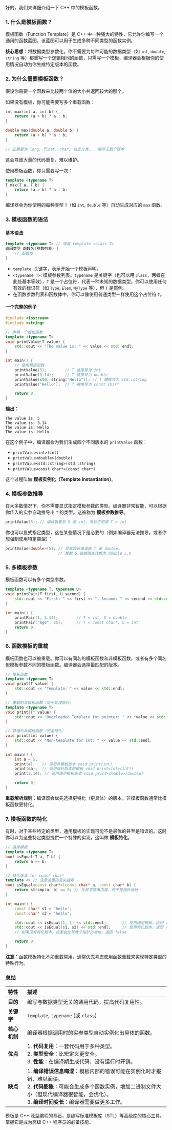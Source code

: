 好的，我们来详细介绍一下 C++ 中的模板函数。

### 1. 什么是模板函数？

模板函数（Function Template）是 C++ 中一种强大的特性，它允许你编写一个通用的函数蓝图，该蓝图可以用于生成多种不同类型的函数实例。

**核心思想**：将数据类型参数化。你不需要为每种可能的数据类型（如 `int`, `double`, `string` 等）都重写一个逻辑相同的函数，只需写一个模板，编译器会根据你的使用情况自动为你生成特定版本的函数。

### 2. 为什么需要模板函数？

假设你需要一个函数来比较两个值的大小并返回较大的那个。

如果没有模板，你可能需要写多个重载函数：

```cpp
int max(int a, int b) {
    return (a > b) ? a : b;
}

double max(double a, double b) {
    return (a > b) ? a : b;
}

// 还需要为 long, float, char, 自定义类... 编写无数个版本
```

这会导致大量的代码重复，难以维护。

使用模板函数，你只需要写一次：

```cpp
template <typename T>
T max(T a, T b) {
    return (a > b) ? a : b;
}
```

编译器会为你使用的每种类型 `T`（如 `int`, `double` 等）自动生成对应的 `max` 函数。

### 3. 模板函数的语法

#### 基本语法

```cpp
template <typename T> // 或者 template <class T>
返回类型 函数名(参数列表) {
    // 函数体
}
```

*   `template`: 关键字，表示开始一个模板声明。
*   `<typename T>`: 模板参数列表。`typename` 是关键字（也可以用 `class`，两者在此处基本等效），`T` 是一个占位符，代表一种未知的数据类型。你可以使用任何有效的标识符（如 `Type`, `Elem`, `MyType` 等），但 `T` 是惯例。
*   在函数参数列表和函数体中，你可以像使用普通类型一样使用这个占位符 `T`。

#### 一个完整的例子

```cpp
#include <iostream>
#include <string>

// 声明一个模板函数
template <typename T>
void printValue(T value) {
    std::cout << "The value is: " << value << std::endl;
}

int main() {
    // 使用模板函数
    printValue(5);        // T 被推导为 int
    printValue(3.14);     // T 被推导为 double
    printValue(std::string("Hello")); // T 被推导为 std::string
    printValue("Hello");  // T 被推导为 const char*

    return 0;
}
```

**输出：**
```
The value is: 5
The value is: 3.14
The value is: Hello
The value is: Hello
```

在这个例子中，编译器会为我们生成四个不同版本的 `printValue` 函数：
*   `printValue<int>(int)`
*   `printValue<double>(double)`
*   `printValue<std::string>(std::string)`
*   `printValue<const char*>(const char*)`

这个过程叫做 **模板实例化（Template Instantiation）**。

### 4. 模板参数推导

在大多数情况下，你不需要显式指定模板参数的类型。编译器非常智能，可以根据你传入的实参自动推导出 `T` 的类型。这被称为 **模板参数推导**。

```cpp
printValue(5); // 编译器看到 5 是 int，所以它知道 T = int
```

你也可以显式指定类型，这在某些情况下是必要的（例如编译器无法推导，或者你想强制使用特定类型）：

```cpp
printValue<double>(5); // 显式告诉编译器 T 是 double。
                       // 整数 5 会被隐式转换为 double 5.0
```

### 5. 多模板参数

模板函数可以有多个类型参数。

```cpp
template <typename T, typename U>
void printPair(T first, U second) {
    std::cout << "First: " << first << ", Second: " << second << std::endl;
}

int main() {
    printPair(1, 3.14);        // T = int, U = double
    printPair("Age", 25);      // T = const char*, U = int
    return 0;
}
```

### 6. 函数模板的重载

模板函数也可以被重载。你可以有同名的模板函数和非模板函数，或者有多个同名但模板参数不同的模板函数。编译器会选择最匹配的版本。

```cpp
// 模板函数
template <typename T>
void print(T value) {
    std::cout << "Template: " << value << std::endl;
}

// 重载的非模板函数（用于处理指针）
template <typename T>
void print(T* value) {
    std::cout << "Overloaded Template for pointer: " << *value << std::endl;
}

// 普通的非模板函数（完全特化）
void print(int value) {
    std::cout << "Non-template for int: " << value << std::endl;
}

int main() {
    int a = 5;
    print(a);   // 调用非模板版本 void print(int)
    print(&a);  // 调用指针版本的模板 void print<int>(int*)
    print(3.14); // 调用通用模板版本 void print<double>(double)

    return 0;
}
```

**重载解析规则**：编译器会优先选择更特化（更具体）的版本。非模板函数通常比模板函数更特化。

### 7. 模板函数的特化

有时，对于某些特定的类型，通用模板的实现可能不是最优的甚至是错误的。这时你可以为这些特定类型提供一个特殊的实现，这叫做 **模板特化**。

```cpp
// 通用模板
template <typename T>
bool isEqual(T a, T b) {
    return a == b;
}

// 特化版本 for const char*
template <> // 注意这里的空尖括号
bool isEqual<const char*>(const char* a, const char* b) {
    return strcmp(a, b) == 0; // 比较字符串内容，而不是指针地址
}

int main() {
    const char* s1 = "hello";
    const char* s2 = "hello";

    std::cout << isEqual(1, 1) << std::endl;       // 使用通用模板，返回 true
    std::cout << isEqual(s1, s2) << std::endl;     // 使用特化版本，返回 true
    // 如果没有特化版本，这里会比较两个指针的地址，返回 false

    return 0;
}
```

**注意**：函数模板特化不如重载常用，通常优先考虑使用函数重载来实现特定类型的特殊行为。

### 总结

| 特性         | 描述                                                         |
| :----------- | :----------------------------------------------------------- |
| **目的**     | 编写与数据类型无关的通用代码，提高代码复用性。               |
| **关键字**   | `template`, `typename` (或 `class`)                          |
| **核心机制** | 编译器根据调用时的实参类型自动实例化出具体的函数。           |
| **优点**     | 1. **代码复用**：一套代码用于多种类型。<br>2. **类型安全**：比宏定义更安全。<br>3. **性能**：在编译期生成代码，没有运行时开销。 |
| **缺点**     | 1. **编译错误信息晦涩**：模板内部的错误可能在实例化时才报错，难以阅读。<br>2. **代码膨胀**：可能会生成多个函数实例，增加二进制文件大小（但现代编译器很智能，会优化）。<br>3. **编译时间变长**：编译器需要做更多工作。 |

模板是 C++ 泛型编程的基石，是编写标准模板库（STL）等高级库的核心工具。掌握它是成为高级 C++ 程序员的必备技能。